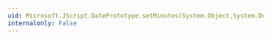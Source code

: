 ```yaml
---
uid: Microsoft.JScript.DatePrototype.setMinutes(System.Object,System.Double,System.Object,System.Object)
internalonly: False
---
```

